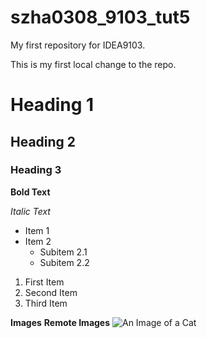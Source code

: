 # szha0308_9103_tut5
My first repository for IDEA9103.

This is my first local change to the repo.

# Heading 1
## Heading 2
### Heading 3

**Bold Text**

*Italic Text*

- Item 1
- Item 2
    - Subitem 2.1
    - Subitem 2.2

1. First Item
2. Second Item
3. Third Item

**Images**
**Remote Images**
![An Image of a Cat](http://placekitten.com/200/300)